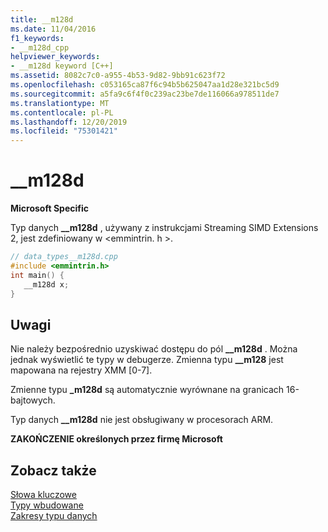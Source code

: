 ```yaml
---
title: __m128d
ms.date: 11/04/2016
f1_keywords:
- __m128d_cpp
helpviewer_keywords:
- __m128d keyword [C++]
ms.assetid: 8082c7c0-a955-4b53-9d82-9bb91c623f72
ms.openlocfilehash: c053165ca87f6c94b5b625047aa1d28e321bc5d9
ms.sourcegitcommit: a5fa9c6f4f0c239ac23be7de116066a978511de7
ms.translationtype: MT
ms.contentlocale: pl-PL
ms.lasthandoff: 12/20/2019
ms.locfileid: "75301421"
---
```

# <a name="__m128d"></a>__m128d

**Microsoft Specific**

Typ danych **__m128d** , używany z instrukcjami Streaming SIMD Extensions 2, jest zdefiniowany w \<emmintrin. h >.

```cpp
// data_types__m128d.cpp
#include <emmintrin.h>
int main() {
   __m128d x;
}
```

## <a name="remarks"></a>Uwagi

Nie należy bezpośrednio uzyskiwać dostępu do pól **__m128d** . Można jednak wyświetlić te typy w debugerze. Zmienna typu **__m128** jest mapowana na rejestry XMM [0-7].

Zmienne typu **_m128d** są automatycznie wyrównane na granicach 16-bajtowych.

Typ danych **__m128d** nie jest obsługiwany w procesorach ARM.

**ZAKOŃCZENIE określonych przez firmę Microsoft**

## <a name="see-also"></a>Zobacz także

[Słowa kluczowe](../cpp/keywords-cpp.md)<br/>
[Typy wbudowane](../cpp/fundamental-types-cpp.md)<br/>
[Zakresy typu danych](../cpp/data-type-ranges.md)